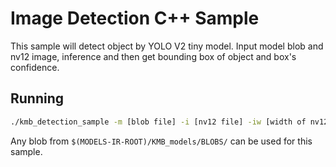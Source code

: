 # Image Detection C++ Sample
This sample will detect object by YOLO V2 tiny model. Input model blob and nv12 image, inference and then get bounding box of object and box's confidence.

## Running
```sh
./kmb_detection_sample -m [blob file] -i [nv12 file] -iw [width of nv12 image] -ih [height of nv12 image]
```

Any blob from `$(MODELS-IR-ROOT)/KMB_models/BLOBS/` can be used for this sample.

